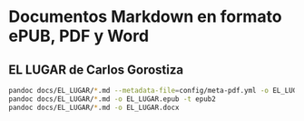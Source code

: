 # Documentos Markdown en formato ePUB, PDF y Word

## EL LUGAR de Carlos Gorostiza

   ```bash
   pandoc docs/EL_LUGAR/*.md --metadata-file=config/meta-pdf.yml -o EL_LUGAR.pdf
   pandoc docs/EL_LUGAR/*.md -o EL_LUGAR.epub -t epub2
   pandoc docs/EL_LUGAR/*.md -o EL_LUGAR.docx
   ```
